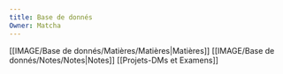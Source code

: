 ```yaml
---
title: Base de donnés
Owner: Matcha
---
```

[[IMAGE/Base de donnés/Matières/Matières|Matières]]
[[IMAGE/Base de donnés/Notes/Notes|Notes]]
[[Projets-DMs et Examens]]